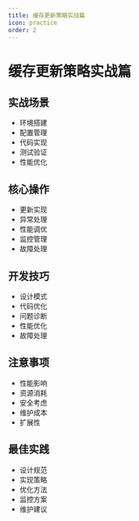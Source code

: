 ```yaml
---
title: 缓存更新策略实战篇
icon: practice
order: 2
---
```


# 缓存更新策略实战篇

## 实战场景
- 环境搭建
- 配置管理
- 代码实现
- 测试验证
- 性能优化

## 核心操作
- 更新实现
- 异常处理
- 性能调优
- 监控管理
- 故障处理

## 开发技巧
- 设计模式
- 代码优化
- 问题诊断
- 性能优化
- 故障处理

## 注意事项
- 性能影响
- 资源消耗
- 安全考虑
- 维护成本
- 扩展性

## 最佳实践
- 设计规范
- 实现策略
- 优化方法
- 监控方案
- 维护建议
